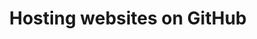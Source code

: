 ---
title: Hosting websites on GitHub
category: web-dev
resource-url: https://pages.github.com/
blurb: You can host your static websites for free on GitHub Pages!
suggester: Vicky
audience: beginner
---